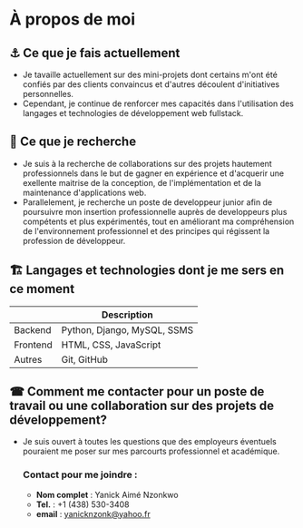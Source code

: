 # À propos de moi


<!--**YanickNzonk2/YanickNzonk2** is a ✨ _special_ ✨ repository because its `README.md` (this file) appears on your GitHub profile.

Here are some ideas to get you started:-->


## <font style="vertical-align: inherit;"><font style="vertical-align: inherit;">⚓</font></font>   Ce que je fais actuellement
- Je tavaille actuellement sur des mini-projets dont certains m'ont été confiés par des clients convaincus et d'autres découlent d'initiatives personnelles.
- Cependant, je continue de renforcer mes capacités dans l'utilisation des langages et technologies de développement web fullstack.
  
## <font style="vertical-align: inherit;"><font style="vertical-align: inherit;">🔎</font></font>    Ce que je recherche
- Je suis à la recherche de collaborations sur des projets hautement professionnels dans le but de gagner en expérience et d'acquerir une exellente maitrise de la conception, de l'implémentation et de la maintenance d'applications web.
- Parallelement, je recherche un poste de developpeur junior afin de poursuivre mon insertion professionnelle auprès de developpeurs plus compétents et plus expérimentés, tout en améliorant ma  compréhension de l'environnement professionnel et des principes qui régissent la profession de développeur.

## <font style="vertical-align: inherit;"><font style="vertical-align: inherit;">🏗</font></font> Langages et technologies dont je me sers en ce moment

|  | Description |
| ----------- | ----------- |
| Backend | Python, Django, MySQL, SSMS |
| Frontend | HTML, CSS, JavaScript  |
| Autres | Git, GitHub |



## <font style="vertical-align: inherit;"><font style="vertical-align: inherit;">☎</font></font>    Comment me contacter pour un poste de travail ou une collaboration sur des projets de développement?
- Je suis ouvert à toutes les questions que des employeurs éventuels pouraient me poser sur mes parcourts professionnel et académique.
  ### Contact pour me joindre :
   - **Nom complet** : Yanick Aimé Nzonkwo
   - **Tel.** : +1 (438) 530-3408
   - **email** : yanicknzonk@yahoo.fr
  


